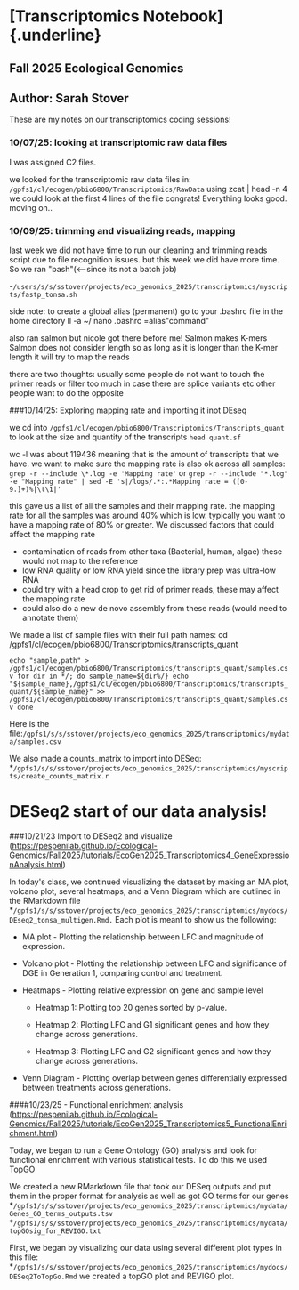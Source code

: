 # [Transcriptomics Notebook]{.underline}

## Fall 2025 Ecological Genomics

## Author: Sarah Stover

These are my notes on our transcriptomics coding sessions!

### 10/07/25: looking at transcriptomic raw data files

I was assigned C2 files.

we looked for the transcriptomic raw data files in: `/gpfs1/cl/ecogen/pbio6800/Transcriptomics/RawData` using zcat <filename> \| head -n 4 
we could look at the first 4 lines of the file 
congrats! Everything looks good. moving on..

### 10/09/25: trimming and visualizing reads, mapping 

last week we did not have time to run our cleaning and trimming reads script due to file recognition issues.
but this week we did have more time. So we ran "bash"(<--since its not a batch job)

-`/users/s/s/sstover/projects/eco_genomics_2025/transcriptomics/myscripts/fastp_tonsa.sh`

side note: to create a global alias (permanent) go to your .bashrc file in the home directory
  ll -a ~/ 
  nano .bashrc 
  <name>=alias"command"
  
also ran salmon but nicole got there before me! Salmon makes K-mers 
Salmon does not consider length so as long as it is longer than the K-mer length it will try to map the reads

there are two thoughts: usually some people do not want to touch the primer reads or filter too much in case there are splice variants etc 
other people want to do the opposite 

###10/14/25: Exploring mapping rate and importing it inot DEseq

we cd into `/gpfs1/cl/ecogen/pbio6800/Transcriptomics/Transcripts_quant` to look at the size and quantity of the transcripts 
`head quant.sf`

wc -l was about 119436 meaning that is the amount of transcripts that we have. 
we want to make sure the mapping rate is also ok across all samples:
`grep -r --include \*.log -e 'Mapping rate'`
or 
`grep -r --include "*.log" -e "Mapping rate" | sed -E 's|/logs/.*:.*Mapping rate = ([0-9.]+)%|\t\1|'`

this gave us a list of all the samples and their mapping rate. the mapping rate for all the samples was around 40% which is low. 
typically you want to have a mapping rate of 80% or greater. We discussed factors that could affect the mapping rate 
* contamination of reads from other taxa (Bacterial, human, algae) these would not map to the reference 
* low RNA quality or low RNA yield since the library prep was ultra-low RNA 
* could try with a head crop to get rid of primer reads, these may affect the mapping rate
* could also do a new de novo assembly from these reads (would need to annotate them) 

We made a list of sample files with their full path names: 
cd /gpfs1/cl/ecogen/pbio6800/Transcriptomics/transcripts_quant

`echo "sample,path" > /gpfs1/cl/ecogen/pbio6800/Transcriptomics/transcripts_quant/samples.csv
for dir in */; do
  sample_name=${dir%/}
  echo "${sample_name},/gpfs1/cl/ecogen/pbio6800/Transcriptomics/transcripts_quant/${sample_name}" >> /gpfs1/cl/ecogen/pbio6800/Transcriptomics/transcripts_quant/samples.csv
done`

Here is the file:`/gpfs1/s/s/sstover/projects/eco_genomics_2025/transcriptomics/mydata/samples.csv`

We also made a counts_matrix to import into DESeq: 
*`/gpfs1/s/s/sstover/projects/eco_genomics_2025/transcriptomics/myscripts/create_counts_matrix.r`

# DESeq2 start of our data analysis! 

###10/21/23 Import to DESeq2 and visualize (https://pespenilab.github.io/Ecological-Genomics/Fall2025/tutorials/EcoGen2025_Transcriptomics4_GeneExpressionAnalysis.html)

In today's class, we continued visualizing the dataset by making an MA plot, volcano plot, several heatmaps, and a Venn Diagram which are outlined in the RMarkdown file 
*`/gpfs1/s/s/sstover/projects/eco_genomics_2025/transcriptomics/mydocs/DEseq2_tonsa_multigen.Rmd.` 
Each plot is meant to show us the following:

-   MA plot - Plotting the relationship between LFC and magnitude of expression.

-   Volcano plot - Plotting the relationship between LFC and significance of DGE in Generation 1, comparing control and treatment.

-   Heatmaps - Plotting relative expression on gene and sample level

    -   Heatmap 1: Plotting top 20 genes sorted by p-value.

    -   Heatmap 2: Plotting LFC and G1 significant genes and how they change across generations.

    -   Heatmap 3: Plotting LFC and G2 significant genes and how they change across generations.

-   Venn Diagram - Plotting overlap between genes differentially expressed between treatments across generations.

####10/23/25 - Functional enrichment analysis (https://pespenilab.github.io/Ecological-Genomics/Fall2025/tutorials/EcoGen2025_Transcriptomics5_FunctionalEnrichment.html)

Today, we began to run a Gene Ontology (GO) analysis and look for functional enrichment with various statistical tests. To do this we used TopGO 

We created a new RMarkdown file that took our DESeq outputs and put them in the proper format for analysis as well as got GO terms for our genes 
*`/gpfs1/s/s/sstover/projects/eco_genomics_2025/transcriptomics/mydata/Genes_GO_terms_outputs.tsv`
*`/gpfs1/s/s/sstover/projects/eco_genomics_2025/transcriptomics/mydata/topGOsig_for_REVIGO.txt`

First, we began by visualizing our data using several different plot types in this file: 
*`/gpfs1/s/s/sstover/projects/eco_genomics_2025/transcriptomics/mydocs/DESeq2ToTopGo.Rmd`
we created a topGO plot and REVIGO plot.

